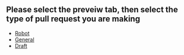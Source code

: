## Please select the preveiw tab, then select the type of pull request you are making

- [Robot](?expand=1&template=robot_pull_request_template.md)
- [General](?expand=1&template=general_pull_request_template.md)
- [Draft](?expand=1&template=draft_template.md)
